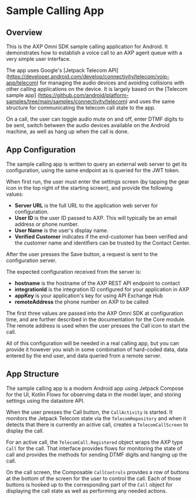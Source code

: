 # Sample Calling App

## Overview

This is the AXP Omni SDK sample calling application for Android. It
demonstrates how to establish a voice call to an AXP agent queue with a very
simple user interface.

The app uses Google's [Jetpack Telecom API]
(https://developer.android.com/develop/connectivity/telecom/voip-app/telecom)
for managing the audio devices and avoiding collisions with other calling
applications on the device. It is largely based on the [Telecom sample app]
(https://github.com/android/platform-samples/tree/main/samples/connectivity/telecom)
and uses the same structure for communicating the telecom call state to the app.

On a call, the user can toggle audio mute on and off, enter DTMF digits to be
sent, switch between the audio devices available on the Android machine, as well
as hang up when the call is done.

## App Configuration

The sample calling app is written to query an external web server to get its
configuration, using the same endpoint as is queried for the JWT token.

When first run, the user must enter the settings screen (by tapping the gear
icon in the top right of the starting screen), and provide the following values:

* **Server URL** is the full URL to the application web server for configuration.
* **User ID** is the user ID passed to AXP. This will typically be an email
  address or phone number.
* **User Name** is the user's display name.
* **Verified Customer** indicates if the end-customer has been verified and the
  customer name and identifiers can be trusted by the Contact Center.

After the user presses the Save button, a request is sent to the configuration
server.

The expected configuration received from the server is:
* **hostname** is the hostname of the AXP REST API endpoint to contact
* **integrationId** is the integration ID configured for your application in AXP
* **appKey** is your application's key for using API Exchange Hub
* **remoteAddress** the phone number on AXP to be called

The first three values are passed into the AXP Omni SDK at configuration time,
and are further described in the documentation for the Core module. The remote
address is used when the user presses the Call icon to start the call.

All of this configuration will be needed in a real calling app, but you can
provide it however you wish in some combination of hard-coded data, data
entered by the end user, and data queried from a remote server.

## App Structure

The sample calling app is a modern Android app using Jetpack Compose for the UI,
Kotlin Flows for observing data in the model layer, and storing settings using
the datastore API.

When the user presses the Call button, the `CallActivity` is started. It
monitors the Jetpack Telecom state via the `TelecomRepository` and when it
detects that there is currently an active call, creates a `TelecomCallScreen` to
display the call.

For an active call, the `TelecomCall.Registered` object wraps the AXP type `Call`
for the call. That interface provides flows for monitoring the state of call
and provides the methods for sending DTMF digits and hanging up the call.

On the call screen, the Composable `CallControls` provides a row of buttons at
the bottom of the screen for the user to control the call. Each of those buttons
is hooked up to the corresponding part of the `Call` object for displaying the
call state as well as performing any needed actions.

